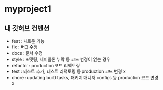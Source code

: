 # myproject1
## 내 깃허브 컨벤션
- feat : 새로운 기능
- fix : 버그 수정
- docs : 문서 수정
- style : 포맷팅, 세미콜론 누락 등 코드 변경이 없는 경우
- refactor : production 코드 리팩토링
- test : 테스트 추가, 테스트 리팩토링 등 production 코드 변경 x
- chore : updating build tasks, 패키지 매니저 configs 등 production 코드 변경 x
